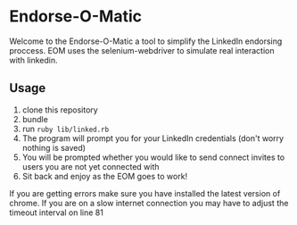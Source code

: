# Endorse-O-Matic
Welcome to the Endorse-O-Matic a tool to simplify the LinkedIn endorsing proccess. EOM uses the selenium-webdriver to simulate real interaction with linkedin. 
## Usage
1. clone this repository 
2. bundle 
3. run ``ruby lib/linked.rb`` 
4. The program will prompt you for your LinkedIn credentials (don't worry nothing is saved)
5. You will be prompted whether you would like to send connect invites to users you are not yet connected with
6. Sit back and enjoy as the EOM goes to work!

If you are getting errors make sure you have installed the latest version of chrome.
If you are on a slow internet connection you may have to adjust the timeout interval on line 81

